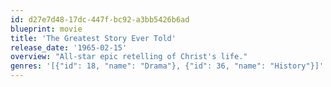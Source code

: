 ```yaml
---
id: d27e7d48-17dc-447f-bc92-a3bb5426b6ad
blueprint: movie
title: 'The Greatest Story Ever Told'
release_date: '1965-02-15'
overview: "All-star epic retelling of Christ's life."
genres: '[{"id": 18, "name": "Drama"}, {"id": 36, "name": "History"}]'
---
```

